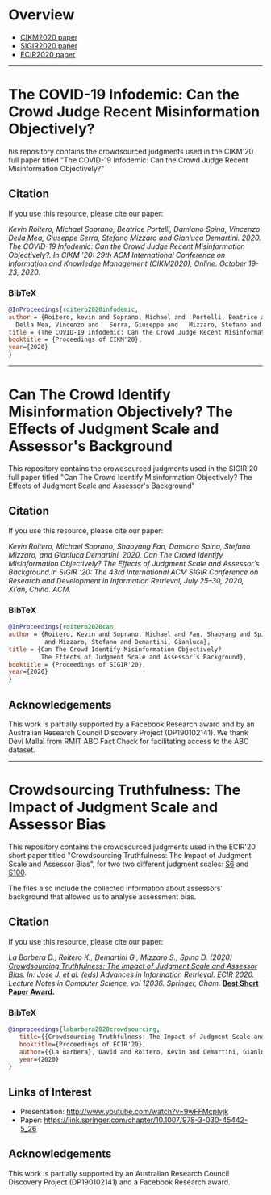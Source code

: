 # Overview
 
 - [CIKM2020 paper](#the-covid-19-infodemic-can-the-crowd-judge-recent-misinformation-objectively?)
 - [SIGIR2020 paper](#can-the-crowd-identify-misinformation-objectively-the-effects-of-judgment-scale-and-assessors-background)
 - [ECIR2020 paper](#crowdsourcing-truthfulness-the-impact-of-judgment-scale-and-assessor-bias)


<hr>

# The COVID-19 Infodemic: Can the Crowd Judge Recent Misinformation Objectively?

his repository contains the crowdsourced judgments used in the CIKM'20 full paper titled "The COVID-19 Infodemic: Can the Crowd Judge Recent Misinformation Objectively?"

## Citation

If you use this resource, please cite our paper:

*Kevin Roitero, Michael Soprano, Beatrice Portelli, Damiano Spina, Vincenzo Della Mea, Giuseppe Serra, Stefano Mizzaro and Gianluca Demartini. 2020. The COVID-19 Infodemic: Can the Crowd Judge Recent Misinformation Objectively?. In CIKM ’20: 29th ACM International Conference on Information and Knowledge Management (CIKM2020), Online. October 19-23, 2020.*

### BibTeX

```bibtex
@InProceedings{roitero2020infodemic,
author = {Roitero, kevin and Soprano, Michael and  Portelli, Beatrice and  Spina, Damiano and
  Della Mea, Vincenzo and   Serra, Giuseppe and   Mizzaro, Stefano and Demartini, Gianluca},
title = {The COVID-19 Infodemic: Can the Crowd Judge Recent Misinformation Objectively?},
booktitle = {Proceedings of CIKM'20},
year={2020}
}
```

<hr>

# Can The Crowd Identify Misinformation Objectively? The Effects of Judgment Scale and Assessor's Background

This repository contains the crowdsourced judgments used in the SIGIR'20 full paper titled "Can The Crowd Identify Misinformation Objectively? The Effects of Judgment Scale and Assessor's Background"

## Citation

If you use this resource, please cite our paper:

*Kevin Roitero, Michael Soprano, Shaoyang Fan, Damiano Spina, Stefano Mizzaro, and Gianluca Demartini. 2020. Can The Crowd Identify Misinformation Objectively? The Effects of Judgment Scale and Assessor’s Background.In SIGIR ’20: The 43rd International ACM SIGIR Conference on Research and Development in Information Retrieval, July 25–30, 2020, Xi’an, China. ACM.*


### BibTeX

```bibtex
@InProceedings{roitero2020can,
author = {Roitero, Kevin and Soprano, Michael and Fan, Shaoyang and Spina, Damiano
          and Mizzaro, Stefano and Demartini, Gianluca},
title = {Can The Crowd Identify Misinformation Objectively? 
         The Effects of Judgment Scale and Assessor’s Background},
booktitle = {Proceedings of SIGIR'20},
year={2020}
}
```

## Acknowledgements

This work is partially supported by a Facebook Research award
and by an Australian Research Council Discovery Project (DP190102141).
We thank Devi Mallal from RMIT ABC Fact Check for facilitating access to the ABC dataset.


<hr>


# Crowdsourcing Truthfulness: The Impact of Judgment Scale and Assessor Bias


This repository contains the crowdsourced judgments used in the ECIR'20 short paper titled "Crowdsourcing Truthfulness: The Impact of Judgment Scale and Assessor Bias", for two two different judgment scales: [S6](./ECIR2020/S6_data.csv) and [S100](./ECIR2020/S100_data.csv). 

The files also include the collected information about assessors’ background that allowed us to analyse assessment bias. 

## Citation

If you use this resource, please cite our paper:

*La Barbera D., Roitero K., Demartini G., Mizzaro S., Spina D. (2020) [Crowdsourcing Truthfulness: The Impact of Judgment Scale and Assessor Bias](https://link.springer.com/chapter/10.1007/978-3-030-45442-5_26). In: Jose J. et al. (eds) Advances in Information Retrieval. ECIR 2020. Lecture Notes in Computer Science, vol 12036. Springer, Cham.* **[Best Short Paper Award](https://ecir2020.org/awards/).**

### BibTeX

```bibtex
@inproceedings{labarbera2020crowdsourcing, 
   title={{Crowdsourcing Truthfulness: The Impact of Judgment Scale and Assessor Bias}},
   booktitle={Proceedings of ECIR'20},
   author={{La Barbera}, David and Roitero, Kevin and Demartini, Gianluca and Mizzaro, Stefano and Spina, Damiano},
   year={2020}
}
```

## Links of Interest
 - Presentation: http://www.youtube.com/watch?v=9wFFMcplvjk
 - Paper: https://link.springer.com/chapter/10.1007/978-3-030-45442-5_26


## Acknowledgements

This work is partially supported by an Australian Research Council Discovery Project (DP190102141) and a Facebook Research award.
